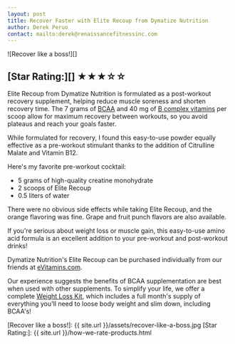 ```yaml
---
layout: post
title: Recover Faster with Elite Recoup from Dymatize Nutrition
author: Derek Peruo
contact: mailto:derek@renaissancefitnessinc.com
---
```

![Recover like a boss!][]

## [Star Rating:][] ★★★☆☆

<p>Elite Recoup from Dymatize Nutrition is formulated as a post-workout recovery supplement, helping reduce muscle soreness and shorten recovery time. The 7 grams of <a title="BCAA Branch Chain Amino Acid" href="http://examine.com/supplements/Branched+Chain+Amino+Acids/#summary">BCAA</a> and 40 mg of <a title="B Vitamin Complex" href="http://en.wikipedia.org/wiki/B_vitamins">B complex vitamins</a> per scoop allow for maximum recovery between workouts, so you avoid plateaus and reach your goals faster.</p>
<p>While formulated for recovery, I found this easy-to-use powder equally effective as a pre-workout stimulant thanks to the addition of Citrulline Malate and Vitamin B12.</p>
<p>Here's my favorite pre-workout cocktail:</p>
<ul>
<li>5 grams of high-quality creatine monohydrate</li>
<li>2 scoops of Elite Recoup</li>
<li>0.5 liters of water</li>
</ul>
<p>There were no obvious side effects while taking Elite Recoup, and the orange flavoring was fine. Grape and fruit punch flavors are also available.</p>
<p>If you're serious about weight loss or muscle gain, this easy-to-use amino acid formula is an excellent addition to your pre-workout and post-workout drinks!</p>
<p>Dymatize Nutrition's Elite Recoup can be purchased individually from our friends at <a href="http://www.evitamins.com/elite-recoup-dymatize-nutrition-16106#;">eVitamins.com</a>.</p>
<p>Our experience suggests the benefits of BCAA supplementation are best when used with other supplements. To simplify your life, we offer a complete <a title="Weight Loss Supplement Kit" href="http://renaissance-fitness-inc.myshopify.com/collections/supplement-kits/products/loos-weight">Weight Loss Kit</a>, which includes a full month's supply of everything you'll need to loose body weight and slim down, including BCAA's!</p>

[Recover like a boss!]: {{ site.url }}/assets/recover-like-a-boss.jpg
[Star Rating:]: {{ site.url }}/how-we-rate-products.html